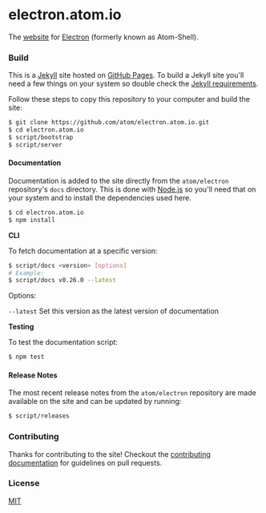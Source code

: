 # electron.atom.io

The [website](http://electron.atom.io) for [Electron](https://github.com/atom/electron) (formerly known as Atom-Shell).

### Build

This is a [Jekyll](http://jekyllrb.com) site hosted on [GitHub Pages](http://pages.github.com). To build a Jekyll site you'll need a few things on your system so double check the [Jekyll requirements](http://jekyllrb.com/docs/installation/#requirements).

Follow these steps to copy this repository to your computer and build the site:

```bash
$ git clone https://github.com/atom/electron.atom.io.git
$ cd electron.atom.io
$ script/bootstrap
$ script/server
```

#### Documentation

Documentation is added to the site directly from the `atom/electron` repository's `docs` directory. This is done with [Node.js](http://www.nodejs.org/download) so you'll need that on your system and to install the dependencies used here.

```bash
$ cd electron.atom.io
$ npm install
```


**CLI**

To fetch documentation at a specific version:

```bash
$ script/docs <version> [options]
# Example:
$ script/docs v0.26.0 --latest
```
Options:

`--latest` Set this version as the latest version of documentation

**Testing**

To test the documentation script:

```bash
$ npm test
```

#### Release Notes

The most recent release notes from the `atom/electron` repository are made available on the site and can be updated by running:

```bash
$ script/releases
```



### Contributing

Thanks for contributing to the site! Checkout the [contributing documentation](CONTRIBUTING.md) for guidelines on pull requests.

### License

[MIT](license.md)
